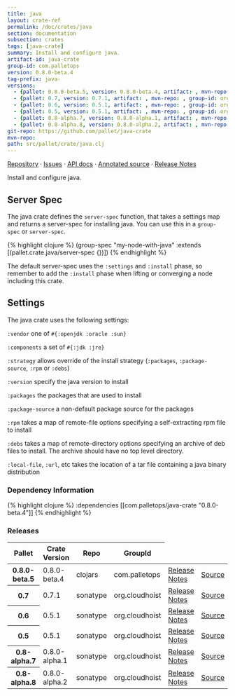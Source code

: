 ```yaml
---
title: java
layout: crate-ref
permalink: /doc/crates/java
section: documentation
subsection: crates
tags: [java-crate]
summary: Install and configure java.
artifact-id: java-crate
group-id: com.palletops
version: 0.8.0-beta.4
tag-prefix: java-
versions:
  - {pallet: 0.8.0-beta.5, version: 0.8.0-beta.4, artifact: , mvn-repo: , group-id: com.palletops, artifact-id: java-crate, source-path: src/pallet/crate/java.clj}
  - {pallet: 0.7, version: 0.7.1, artifact: , mvn-repo: , group-id: org.cloudhoist, artifact-id: java, source-path: src/pallet/crate/java.clj}
  - {pallet: 0.6, version: 0.5.1, artifact: , mvn-repo: , group-id: org.cloudhoist, artifact-id: java, source-path: src/pallet/crate/java.clj}
  - {pallet: 0.5, version: 0.5.1, artifact: , mvn-repo: , group-id: org.cloudhoist, artifact-id: java, source-path: src/pallet/crate/java.clj}
  - {pallet: 0.8-alpha.7, version: 0.8.0-alpha.1, artifact: , mvn-repo: , group-id: org.cloudhoist, artifact-id: java, source-path: src/pallet/crate/java.clj}
  - {pallet: 0.8-alpha.8, version: 0.8.0-alpha.2, artifact: , mvn-repo: , group-id: org.cloudhoist, artifact-id: java, source-path: src/pallet/crate/java.clj}
git-repo: https://github.com/pallet/java-crate
mvn-repo: 
path: src/pallet/crate/java.clj
---
```


[Repository](https://github.com/pallet/java-crate) &#xb7;
[Issues](https://github.com/pallet/java-crate/issues) &#xb7;
[API docs](http://palletops.com/java-crate/0.8/api) &#xb7;
[Annotated source](http://palletops.com/java-crate/0.8/annotated/uberdoc.html) &#xb7;
[Release Notes](https://github.com/pallet/java-crate/blob/develop/ReleaseNotes.md)

Install and configure java.

## Server Spec

The java crate defines the `server-spec` function, that takes a settings map and
returns a server-spec for installing java.  You can use this in a `group-spec`
or `server-spec`.

{% highlight clojure %}
(group-spec "my-node-with-java"
  :extends [(pallet.crate.java/server-spec {})])
{% endhighlight %}

The default server-spec uses the `:settings` and `:install` phase, so
remember to add the `:install` phase when lifting or converging a node
including this crate.

## Settings

The java crate uses the following settings:

`:vendor`
one of `#{:openjdk :oracle :sun}`

`:components`
a set of `#{:jdk :jre}`

`:strategy`
allows override of the install strategy (`:packages`, `:package-source`, `:rpm`
or `:debs`)

`:version`
specify the java version to install

`:packages`
the packages that are used to install

`:package-source`
a non-default package source for the packages

`:rpm`
takes a map of remote-file options specifying a self-extracting rpm file
to install

`:debs`
takes a map of remote-directory options specifying an archive of deb files to
install. The archive should have no top level directory.

`:local-file`, `:url`, etc
takes the location of a tar file containing a java binary distribution


### Dependency Information

{% highlight clojure %}
:dependencies [[com.palletops/java-crate "0.8.0-beta.4"]]
{% endhighlight %}

### Releases

<table>
<thead>
  <tr><th>Pallet</th><th>Crate Version</th><th>Repo</th><th>GroupId</th></tr>
</thead>
<tbody>
  <tr>
    <th>0.8.0-beta.5</th>
    <td>0.8.0-beta.4</td>
    <td>clojars</td>
    <td>com.palletops</td>
    <td><a href='https://github.com/pallet/java-crate/blob/java-0.8.0-beta.4/ReleaseNotes.md'>Release Notes</a></td>
    <td><a href='https://github.com/pallet/java-crate/blob/java-0.8.0-beta.4/'>Source</a></td>
  </tr>
  <tr>
    <th>0.7</th>
    <td>0.7.1</td>
    <td>sonatype</td>
    <td>org.cloudhoist</td>
    <td><a href='https://github.com/pallet/java-crate/blob/java-0.7.1/ReleaseNotes.md'>Release Notes</a></td>
    <td><a href='https://github.com/pallet/java-crate/blob/java-0.7.1/'>Source</a></td>
  </tr>
  <tr>
    <th>0.6</th>
    <td>0.5.1</td>
    <td>sonatype</td>
    <td>org.cloudhoist</td>
    <td><a href='https://github.com/pallet/java-crate/blob/java-0.5.1/ReleaseNotes.md'>Release Notes</a></td>
    <td><a href='https://github.com/pallet/java-crate/blob/java-0.5.1/'>Source</a></td>
  </tr>
  <tr>
    <th>0.5</th>
    <td>0.5.1</td>
    <td>sonatype</td>
    <td>org.cloudhoist</td>
    <td><a href='https://github.com/pallet/java-crate/blob/java-0.5.1/ReleaseNotes.md'>Release Notes</a></td>
    <td><a href='https://github.com/pallet/java-crate/blob/java-0.5.1/'>Source</a></td>
  </tr>
  <tr>
    <th>0.8-alpha.7</th>
    <td>0.8.0-alpha.1</td>
    <td>sonatype</td>
    <td>org.cloudhoist</td>
    <td><a href='https://github.com/pallet/java-crate/blob/java-0.8.0-alpha.1/ReleaseNotes.md'>Release Notes</a></td>
    <td><a href='https://github.com/pallet/java-crate/blob/java-0.8.0-alpha.1/'>Source</a></td>
  </tr>
  <tr>
    <th>0.8-alpha.8</th>
    <td>0.8.0-alpha.2</td>
    <td>sonatype</td>
    <td>org.cloudhoist</td>
    <td><a href='https://github.com/pallet/java-crate/blob/java-0.8.0-alpha.2/ReleaseNotes.md'>Release Notes</a></td>
    <td><a href='https://github.com/pallet/java-crate/blob/java-0.8.0-alpha.2/'>Source</a></td>
  </tr>
</tbody>
</table>
